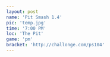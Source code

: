 ```yaml
---
layout: post
name: 'Pit Smash 1.4'
pic: 'temp.jpg'
time: '7:00 PM'
loc: 'The Pit'
game: 'pm'
bracket: 'http://challonge.com/ps104'
---
```

